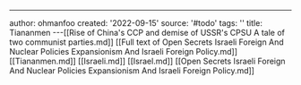 ---
author: ohmanfoo
created: '2022-09-15'
source: '#todo'
tags: ''
title: Tiananmen
---[[Rise of China's CCP and demise of USSR's CPSU A tale of two communist parties.md]]
[[Full text of Open Secrets Israeli Foreign And Nuclear Policies Expansionism And Israeli Foreign Policy.md]]
[[Tiananmen.md]]
[[Israeli.md]]
[[Israel.md]]
[[Open Secrets Israeli Foreign And Nuclear Policies Expansionism And Israeli Foreign Policy.md]]
